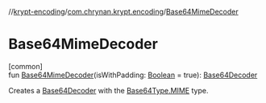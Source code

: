 //[krypt-encoding](../../index.md)/[com.chrynan.krypt.encoding](index.md)/[Base64MimeDecoder](-base64-mime-decoder.md)

# Base64MimeDecoder

[common]\
fun [Base64MimeDecoder](-base64-mime-decoder.md)(isWithPadding: [Boolean](https://kotlinlang.org/api/latest/jvm/stdlib/kotlin/-boolean/index.html) = true): [Base64Decoder](-base64-decoder/index.md)

Creates a [Base64Decoder](-base64-decoder/index.md) with the [Base64Type.MIME](-base64-type/-m-i-m-e/index.md) type.
